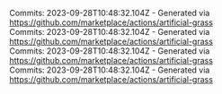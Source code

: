 Commits: 2023-09-28T10:48:32.104Z - Generated via https://github.com/marketplace/actions/artificial-grass
<br>
Commits: 2023-09-28T10:48:32.104Z - Generated via https://github.com/marketplace/actions/artificial-grass
<br>
Commits: 2023-09-28T10:48:32.104Z - Generated via https://github.com/marketplace/actions/artificial-grass
<br>
Commits: 2023-09-28T10:48:32.104Z - Generated via https://github.com/marketplace/actions/artificial-grass
<br>
